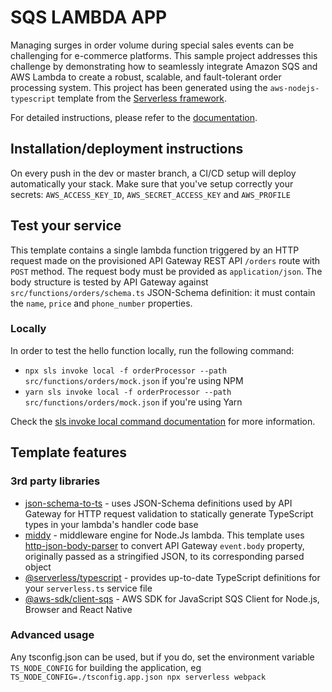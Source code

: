 # SQS LAMBDA APP

Managing surges in order volume during special sales events can be challenging for e-commerce platforms. This sample project addresses this challenge by demonstrating how to seamlessly integrate Amazon SQS and AWS Lambda to create a robust, scalable, and fault-tolerant order processing system.
This project has been generated using the `aws-nodejs-typescript` template from the [Serverless framework](https://www.serverless.com/).

For detailed instructions, please refer to the [documentation](https://www.serverless.com/framework/docs/providers/aws/).

## Installation/deployment instructions

On every push in the dev or master branch, a CI/CD setup will deploy automatically your stack. 
Make sure that you've setup correctly your secrets:  `AWS_ACCESS_KEY_ID`, `AWS_SECRET_ACCESS_KEY` and `AWS_PROFILE`

## Test your service

This template contains a single lambda function triggered by an HTTP request made on the provisioned API Gateway REST API `/orders` route with `POST` method. The request body must be provided as `application/json`. The body structure is tested by API Gateway against `src/functions/orders/schema.ts` JSON-Schema definition: it must contain the `name`, `price` and `phone_number` properties.


### Locally

In order to test the hello function locally, run the following command:

- `npx sls invoke local -f orderProcessor --path src/functions/orders/mock.json` if you're using NPM
- `yarn sls invoke local -f orderProcessor --path src/functions/orders/mock.json` if you're using Yarn

Check the [sls invoke local command documentation](https://www.serverless.com/framework/docs/providers/aws/cli-reference/invoke-local/) for more information.


## Template features

### 3rd party libraries

- [json-schema-to-ts](https://github.com/ThomasAribart/json-schema-to-ts) - uses JSON-Schema definitions used by API Gateway for HTTP request validation to statically generate TypeScript types in your lambda's handler code base
- [middy](https://github.com/middyjs/middy) - middleware engine for Node.Js lambda. This template uses [http-json-body-parser](https://github.com/middyjs/middy/tree/master/packages/http-json-body-parser) to convert API Gateway `event.body` property, originally passed as a stringified JSON, to its corresponding parsed object
- [@serverless/typescript](https://github.com/serverless/typescript) - provides up-to-date TypeScript definitions for your `serverless.ts` service file
- [@aws-sdk/client-sqs](https://docs.aws.amazon.com/AWSJavaScriptSDK/v3/latest/clients/client-sqs/) - AWS SDK for JavaScript SQS Client for Node.js, Browser and React Native

### Advanced usage

Any tsconfig.json can be used, but if you do, set the environment variable `TS_NODE_CONFIG` for building the application, eg `TS_NODE_CONFIG=./tsconfig.app.json npx serverless webpack`
